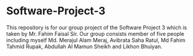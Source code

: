 # Software-Project-3
This repository is for our group project of the Software Project 3 which is taken by Mr. Fahim Faisal Sir. Our group consists member of five people including myself Md. Merajul Alam Meraj, Avibrata Saha Ratul, Md Fahim Tahmid Rupak, Abdullah Al Mamun Sheikh and Likhon Bhuiyan. 
